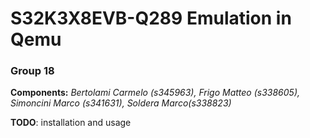 S32K3X8EVB-Q289 Emulation in Qemu
================
### Group 18
**Components:** *Bertolami Carmelo (s345963), Frigo Matteo (s338605), Simoncini Marco (s341631), Soldera Marco(s338823)*

**TODO**: installation and usage
